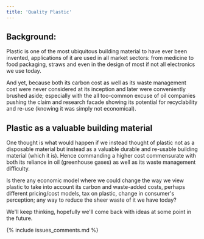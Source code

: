```yaml
---
title: 'Quality Plastic'
---
```


## Background:

Plastic is one of the most ubiquitous building material to have ever been invented, applications of
it are used in all market sectors: from medicine to food packaging, straws and even in the design of
most if not all electronics we use today.

And yet, because both its carbon cost as well as its waste management cost were never considered at
its inception and later were conveniently brushed aside; especially with the all too-common excuse
of oil companies pushing the claim and research facade showing its potential for recyclability and
re-use (knowing it was simply not economical). 

## Plastic as a valuable building material

One thought is what would happen if we instead thought of plastic not as a disposable material but
instead as a valuable durable and re-usable building material (which it is). Hence commanding a
higher cost commensurate with both its reliance in oil (greenhouse gases) as well as its waste
management difficulty.

Is there any economic model where we could change the way we view plastic to take into account its
carbon and waste-added costs, perhaps different pricing/cost models, tax on plastic, change in
consumer's perception; any way to reduce the sheer waste of it we have today? 

We'll keep thinking, hopefully we'll come back with ideas at some point in the future.

{% include issues_comments.md %}

